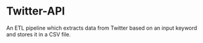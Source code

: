 # Twitter-API
An ETL pipeline which extracts data from Twitter based on an input keyword and stores it in a CSV file.
